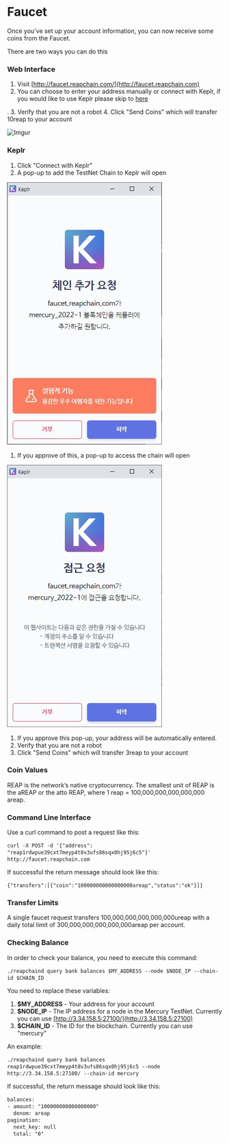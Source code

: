 # Faucet

Once you've set up your account information, you can now receive some coins from the Faucet.

There are two ways you can do this

### Web Interface

1. Visit [http://faucet.reapchain.com/](http://faucet.reapchain.com)
2. You can choose to enter your address manually or connect with Keplr, if you would like to use Keplr please skip to [here](faucet.md#keplr)

. 3. Verify that you are not a robot 4. Click "Send Coins" which will transfer 10reap to your account

![Imgur](https://i.imgur.com/GDx53y9.png)

### Keplr

1. Click "Connect with Keplr"
2. A pop-up to add the TestNet Chain to Keplr will open

![Imgur](../.gitbook/assets/facuet-keplr-1.png)

1. If you approve of this, a pop-up to access the chain will open

![Imgur](../.gitbook/assets/facuet-keplr-2.JPG)

1. If you approve this pop-up, your address will be automatically entered.
2. Verify that you are not a robot
3. Click "Send Coins" which will transfer 3reap to your account

### Coin Values

REAP is the network’s native cryptocurrency. The smallest unit of REAP is the aREAP or the atto REAP, where 1 reap = 100,000,000,000,000,000 areap.

### Command Line Interface

Use a curl command to post a request like this:

```
curl -X POST -d '{"address": "reap1rdwpue39cxt7meyp4t8v3ufs86sqx0hj95j6c5"}' http://faucet.reapchain.com
```

If successful the return message should look like this:

```
{"transfers":[{"coin":"100000000000000000areap","status":"ok"}]}
```

### Transfer Limits

A single faucet request transfers 100,000,000,000,000,000ureap with a daily total limit of 300,000,000,000,000,000areap per account.

### Checking Balance

In order to check your balance, you need to execute this command:

```
./reapchaind query bank balances $MY_ADDRESS --node $NODE_IP --chain-id $CHAIN_ID
```

You need to replace these variables:

1. **$MY\_ADDRESS** - Your address for your account
2. **$NODE\_IP** - The IP address for a node in the Mercury TestNet. Currently you can use [http://3.34.158.5:27100/](http://3.34.158.5:27100)
3. **$CHAIN\_ID** - The ID for the blockchain. Currently you can use "mercury"

An example:

```
./reapchaind query bank balances reap1rdwpue39cxt7meyp4t8v3ufs86sqx0hj95j6c5 --node http://3.34.158.5:27100/ --chain-id mercury
```

If successful, the return message should look like this:

```
balances:
- amount: "100000000000000000"
  denom: areap
pagination:
  next_key: null
  total: "0"
```
